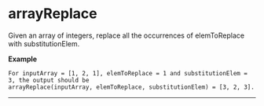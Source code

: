 # arrayReplace

Given an array of integers, replace all the occurrences of elemToReplace with substitutionElem.

**Example**
```
For inputArray = [1, 2, 1], elemToReplace = 1 and substitutionElem = 3, the output should be
arrayReplace(inputArray, elemToReplace, substitutionElem) = [3, 2, 3].
```
---